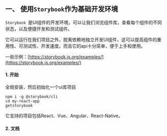 ## 一、 使用`Storybook`作为基础开发环境

`Storybook `是UI组件的开发环境，可以让我们浏览组件库，查看每个组件的不同状态，以及便捷开发和测试组件。

它可以运行在我们项目之外，脱离依赖地独立开发UI组件，这可以提高组件的重用性、可测试性、开发速度。而且它的api十分简单，便于上手和使用。

一些示例：[https://storybook.js.org/examples/](https://storybook.js.org/examples/)

#### 1. 开始

全局安装，然后初始化一个ui库项目
```
npm i -g @storybook/cli
cd my-react-app
getstorybook
```

它支持的项目包括React、Vue、Angular、React-Native。

#### 2. 文档















